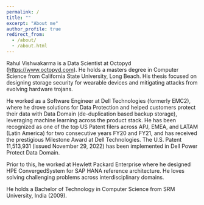 ```yaml
---
permalink: /
title: ""
excerpt: "About me"
author_profile: true
redirect_from: 
  - /about/
  - /about.html
---
```


<style>
figure {
    display: block;
}
</style>

Rahul Vishwakarma is a Data Scientist at Octopyd (https://www.octopyd.com). He holds a masters degree in Computer Science from California State University, Long Beach. His thesis focused on designing storage security for wearable devices and mitigating attacks from evolving hardware trojans.

He worked as a Software Engineer at Dell Technologies (formerly EMC2), where he drove solutions for Data Protection and helped customers protect their data with Data Domain (de-duplication based backup storage), leveraging machine learning across the product stack. He has been recognized as one of the top US Patent filers across APJ, EMEA, and LATAM (Latin America) for two consecutive years FY20 and FY21, and has received the prestigious Milestone Award at Dell Technologies. The U.S. Patent 11,513,931 (issued November 29, 2022) has been implemented in Dell Power Protect Data Domain. 


Prior to this, he worked at Hewlett Packard Enterprise where he designed HPE ConvergedSystem for SAP HANA reference architecture. He loves solving challenging problems across interdisciplinary domains.

He holds a Bachelor of Technology in Computer Science from SRM University, India (2009). 

